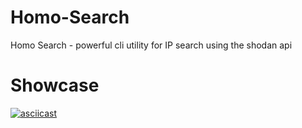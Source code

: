 # Homo-Search
Homo Search - powerful cli utility for IP search using the shodan api


# Showcase
[![asciicast](https://asciinema.org/a/oP1RcakMd6LTaoSQnqqHGSIx2.svg)](https://asciinema.org/a/oP1RcakMd6LTaoSQnqqHGSIx2)
